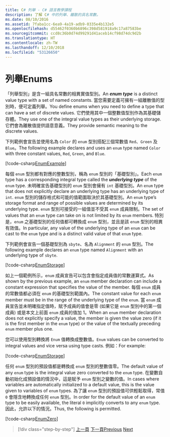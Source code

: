 ```yaml
---
title: C# 列舉 - C# 語言教學課程
description: 了解 C# 中的列舉、離散的具名常數。
ms.date: 08/10/2016
ms.assetid: 7faba1cc-6ea9-4a19-adb9-0335e4b132e5
ms.openlocfilehash: d55462f0360b6896c398d581918a9c17a87583be
ms.sourcegitcommit: ccd8c36b0d74d99291d41aceb14cf98d74dc9d2b
ms.translationtype: HT
ms.contentlocale: zh-TW
ms.lasthandoff: 12/10/2018
ms.locfileid: "53126650"
---
```

# <a name="enums"></a><span data-ttu-id="33b4f-103">列舉</span><span class="sxs-lookup"><span data-stu-id="33b4f-103">Enums</span></span>

<span data-ttu-id="33b4f-104">「列舉型別」是含一組具名常數的相異實值型別。</span><span class="sxs-lookup"><span data-stu-id="33b4f-104">An ***enum type*** is a distinct value type with a set of named constants.</span></span> <span data-ttu-id="33b4f-105">當您需要定義可擁有一組離散值的型別時，便可定義列舉。</span><span class="sxs-lookup"><span data-stu-id="33b4f-105">You define enums when you need to define a type that can have a set of discrete values.</span></span> <span data-ttu-id="33b4f-106">它們使用其中一個整數值型別作為其基礎儲存體。</span><span class="sxs-lookup"><span data-stu-id="33b4f-106">They use one of the integral value types as their underlying storage.</span></span> <span data-ttu-id="33b4f-107">它們會為離散值提供語意意義。</span><span class="sxs-lookup"><span data-stu-id="33b4f-107">They provide semantic meaning to the discrete values.</span></span>

<span data-ttu-id="33b4f-108">下列範例會宣告並使用名為 `Color` 的 `enum` 型別搭配三個常數值 `Red`、`Green` 及 `Blue`。</span><span class="sxs-lookup"><span data-stu-id="33b4f-108">The following example declares and uses an `enum` type named `Color` with three constant values, `Red`, `Green`, and `Blue`.</span></span>

[!code-csharp[EnumExample](../../../samples/snippets/csharp/tour/enums/Program.cs#L3-L36)]

<span data-ttu-id="33b4f-109">每個 `enum` 型別都有對應的整數型別，稱為 `enum` 型別的「基礎型別」。</span><span class="sxs-lookup"><span data-stu-id="33b4f-109">Each `enum` type has a corresponding integral type called the ***underlying type*** of the `enum` type.</span></span> <span data-ttu-id="33b4f-110">未明確宣告基礎型別的 `enum` 型別會擁有 `int` 基礎型別。</span><span class="sxs-lookup"><span data-stu-id="33b4f-110">An `enum` type that does not explicitly declare an underlying type has an underlying type of `int`.</span></span> <span data-ttu-id="33b4f-111">`enum` 型別的儲存格式和可能的值範圍取決於其基礎型別。</span><span class="sxs-lookup"><span data-stu-id="33b4f-111">An `enum` type’s storage format and range of possible values are determined by its underlying type.</span></span> <span data-ttu-id="33b4f-112">`enum` 型別可接受的一組值並不受其 `enum` 成員限制。</span><span class="sxs-lookup"><span data-stu-id="33b4f-112">The set of values that an `enum` type can take on is not limited by its `enum` members.</span></span> <span data-ttu-id="33b4f-113">特別是，`enum` 之基礎型別的任何值都可轉換成 `enum` 型別，並且是該 `enum` 型別的相異有效值。</span><span class="sxs-lookup"><span data-stu-id="33b4f-113">In particular, any value of the underlying type of an `enum` can be cast to the `enum` type and is a distinct valid value of that `enum` type.</span></span>

<span data-ttu-id="33b4f-114">下列範例會宣告一個基礎型別為 `sbyte`、名為 `Alignment` 的 `enum` 型別。</span><span class="sxs-lookup"><span data-stu-id="33b4f-114">The following example declares an `enum` type named `Alignment` with an underlying type of `sbyte`.</span></span>

[!code-csharp[EnumStorage](../../../samples/snippets/csharp/tour/enums/Program.cs#L38-L43)]

<span data-ttu-id="33b4f-115">如上一個範例所示，`enum` 成員宣告可以包含會指定成員值的常數運算式。</span><span class="sxs-lookup"><span data-stu-id="33b4f-115">As shown by the previous example, an `enum` member declaration can include a constant expression that specifies the value of the member.</span></span> <span data-ttu-id="33b4f-116">每個 `enum` 成員的常數值都必須在 `enum` 的基礎型別範圍內。</span><span class="sxs-lookup"><span data-stu-id="33b4f-116">The constant value for each `enum` member must be in the range of the underlying type of the `enum`.</span></span> <span data-ttu-id="33b4f-117">當 `enum` 成員宣告並未明確指定值時，賦予成員的值會是零 (如果它是 `enum` 型別中的第一個成員) 或是本文上前面 `enum` 成員的值加 1。</span><span class="sxs-lookup"><span data-stu-id="33b4f-117">When an `enum` member declaration does not explicitly specify a value, the member is given the value zero (if it is the first member in the `enum` type) or the value of the textually preceding `enum` member plus one.</span></span>

<span data-ttu-id="33b4f-118">您可以使用型別轉換將 `Enum` 值轉換成整數值。</span><span class="sxs-lookup"><span data-stu-id="33b4f-118">`Enum` values can be converted to integral values and vice versa using type casts.</span></span> <span data-ttu-id="33b4f-119">例如：</span><span class="sxs-lookup"><span data-stu-id="33b4f-119">For example:</span></span>

[!code-csharp[EnumStorage](../../../samples/snippets/csharp/tour/enums/Program.cs#L49-L50)]

<span data-ttu-id="33b4f-120">任何 `enum` 型別的預設值都是轉換成 `enum` 型別的整數值零。</span><span class="sxs-lookup"><span data-stu-id="33b4f-120">The default value of any `enum` type is the integral value zero converted to the `enum` type.</span></span> <span data-ttu-id="33b4f-121">在變數自動初始化成預設值的情況中，這是賦予 `enum` 型別之變數的值。</span><span class="sxs-lookup"><span data-stu-id="33b4f-121">In cases where variables are automatically initialized to a default value, this is the value given to variables of `enum` types.</span></span> <span data-ttu-id="33b4f-122">為了讓 `enum` 型別的預設值可供輕鬆取得，常值 `0` 會隱含地轉換成任何 `enum` 型別。</span><span class="sxs-lookup"><span data-stu-id="33b4f-122">In order for the default value of an `enum` type to be easily available, the literal `0` implicitly converts to any `enum` type.</span></span> <span data-ttu-id="33b4f-123">因此，允許以下的情況。</span><span class="sxs-lookup"><span data-stu-id="33b4f-123">Thus, the following is permitted.</span></span>

[!code-csharp[EnumZero](../../../samples/snippets/csharp/tour/enums/Program.cs#L58-L58)]

>[!div class="step-by-step"]
><span data-ttu-id="33b4f-124">[上一頁](interfaces.md)
>[下一頁](delegates.md)</span><span class="sxs-lookup"><span data-stu-id="33b4f-124">[Previous](interfaces.md)
[Next](delegates.md)</span></span>